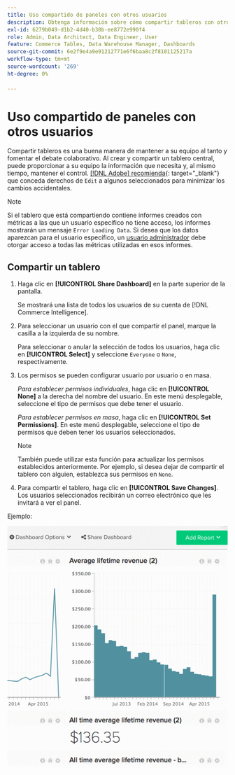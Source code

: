 ```yaml
---
title: Uso compartido de paneles con otros usuarios
description: Obtenga información sobre cómo compartir tableros con otros usuarios.
exl-id: 6279b049-d1b2-4d40-b30b-ee8772e990f4
role: Admin, Data Architect, Data Engineer, User
feature: Commerce Tables, Data Warehouse Manager, Dashboards
source-git-commit: 6e2f9e4a9e91212771e6f6baa8c2f8101125217a
workflow-type: tm+mt
source-wordcount: '269'
ht-degree: 0%

---
```


# Uso compartido de paneles con otros usuarios

Compartir tableros es una buena manera de mantener a su equipo al tanto y fomentar el debate colaborativo. Al crear y compartir un tablero central, puede proporcionar a su equipo la información que necesita y, al mismo tiempo, mantener el control. [[!DNL Adobe] recomienda](../../best-practices/share-dashboard-best-practice.md){: target="_blank"} que conceda derechos de `Edit` a algunos seleccionados para minimizar los cambios accidentales.

>[!NOTE]
>
>Si el tablero que está compartiendo contiene informes creados con métricas a las que un usuario específico no tiene acceso, los informes mostrarán un mensaje `Error Loading Data`. Si desea que los datos aparezcan para el usuario específico, un [usuario administrador](../../administrator/user-management/user-management.md) debe otorgar acceso a todas las métricas utilizadas en esos informes.

## Compartir un tablero

1. Haga clic en **[!UICONTROL Share Dashboard]** en la parte superior de la pantalla.

   Se mostrará una lista de todos los usuarios de su cuenta de [!DNL Commerce Intelligence].

1. Para seleccionar un usuario con el que compartir el panel, marque la casilla a la izquierda de su nombre.

   Para seleccionar o anular la selección de todos los usuarios, haga clic en **[!UICONTROL Select]** y seleccione `Everyone` o `None`, respectivamente.

1. Los permisos se pueden configurar usuario por usuario o en masa.

   *Para establecer permisos individuales*, haga clic en **[!UICONTROL None]** a la derecha del nombre del usuario. En este menú desplegable, seleccione el tipo de permisos que debe tener el usuario.

   *Para establecer permisos en masa*, haga clic en **[!UICONTROL Set Permissions]**. En este menú desplegable, seleccione el tipo de permisos que deben tener los usuarios seleccionados.

   >[!NOTE]
   >
   >También puede utilizar esta función para actualizar los permisos establecidos anteriormente. Por ejemplo, si desea dejar de compartir el tablero con alguien, establezca sus permisos en `None`.

1. Para compartir el tablero, haga clic en **[!UICONTROL Save Changes]**. Los usuarios seleccionados recibirán un correo electrónico que les invitará a ver el panel.

Ejemplo:

![compartir tablero](../../assets/Share_Dashboards.gif)

